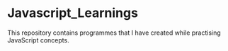 # Javascript_Learnings
This repository contains programmes that I have created while practising JavaScript concepts.
